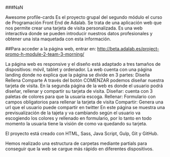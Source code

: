 ###NaN

Awesome profile-cards
Es el proyecto grupal del segundo módulo el curso de Programación Front End de Adalab.
Se trata de una aplicación web que nos permite crear una tarjeta de visita personalizada.
Es una web interactiva donde se pueden introducir nuestros datos profesionales y obtener una ista maquetada con esta información.

##Para acceder a la página web, entrar en: http://beta.adalab.es/project-promo-h-module-2-team-3-morning/

La página web es responsive y el diseño está adaptado a tres tamaños de dispositivos: móvil, tablet y ordenador.
La web cuenta con una página landing donde no explica que la página se divide en 3 partes:
Diseña
Rellena
Comparte
A través del botón COMENZAR podemos diseñar nuestra tarjeta de visita.
En la segunda página de la web es donde el usuario podrá diseñar, rellenar y compartir su tarjeta de visita.
Diseñar: cuenta con 3 paletas de colores para que la usuaria escoga.
Rellenar: Formulario con campos obligatorios para rellenar la tarjeta de visita
Compartir: Genera una url que el usuario puede compartir en twitter
En este página se muestra una previsualización de la tajeta y va cambiando según el usuario va escogiendo los colores y rellenado en formulario, por lo tanto en todo momento la usuaria tiene la visión de como va quedando su tarjeta.

El proyecto está creado con HTML, Sass, Java Script, Gulp, Git y GitHub.

Hemos realizado una estructura de carpetas mediante partials para conseguir que la web se cargue más rápido en diferentes dispositivos.
